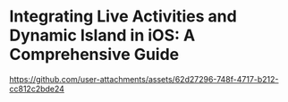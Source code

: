# Integrating Live Activities and Dynamic Island in iOS: A Comprehensive Guide




https://github.com/user-attachments/assets/62d27296-748f-4717-b212-cc812c2bde24


